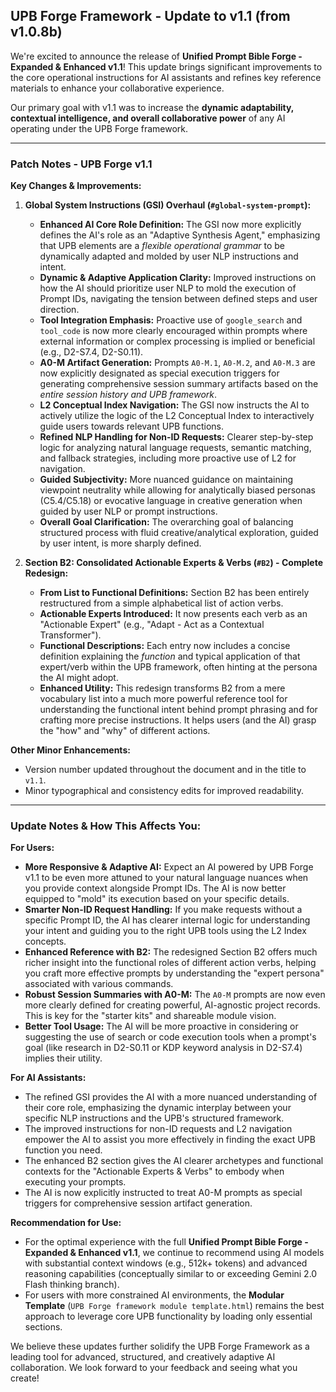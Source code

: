 ## UPB Forge Framework - Update to v1.1 (from v1.0.8b)

We're excited to announce the release of **Unified Prompt Bible Forge - Expanded & Enhanced v1.1**! This update brings significant improvements to the core operational instructions for AI assistants and refines key reference materials to enhance your collaborative experience.

Our primary goal with v1.1 was to increase the **dynamic adaptability, contextual intelligence, and overall collaborative power** of any AI operating under the UPB Forge framework.

---

### Patch Notes - UPB Forge v1.1

**Key Changes & Improvements:**

1.  **Global System Instructions (GSI) Overhaul (`#global-system-prompt`):**
    *   **Enhanced AI Core Role Definition:** The GSI now more explicitly defines the AI's role as an "Adaptive Synthesis Agent," emphasizing that UPB elements are a *flexible operational grammar* to be dynamically adapted and molded by user NLP instructions and intent.
    *   **Dynamic & Adaptive Application Clarity:** Improved instructions on how the AI should prioritize user NLP to mold the execution of Prompt IDs, navigating the tension between defined steps and user direction.
    *   **Tool Integration Emphasis:** Proactive use of `google_search` and `tool_code` is now more clearly encouraged within prompts where external information or complex processing is implied or beneficial (e.g., D2-S7.4, D2-S0.11).
    *   **A0-M Artifact Generation:** Prompts `A0-M.1`, `A0-M.2`, and `A0-M.3` are now explicitly designated as special execution triggers for generating comprehensive session summary artifacts based on the *entire session history and UPB framework*.
    *   **L2 Conceptual Index Navigation:** The GSI now instructs the AI to actively utilize the logic of the L2 Conceptual Index to interactively guide users towards relevant UPB functions.
    *   **Refined NLP Handling for Non-ID Requests:** Clearer step-by-step logic for analyzing natural language requests, semantic matching, and fallback strategies, including more proactive use of L2 for navigation.
    *   **Guided Subjectivity:** More nuanced guidance on maintaining viewpoint neutrality while allowing for analytically biased personas (C5.4/C5.18) or evocative language in creative generation when guided by user NLP or prompt instructions.
    *   **Overall Goal Clarification:** The overarching goal of balancing structured process with fluid creative/analytical exploration, guided by user intent, is more sharply defined.

2.  **Section B2: Consolidated Actionable Experts & Verbs (`#B2`) - Complete Redesign:**
    *   **From List to Functional Definitions:** Section B2 has been entirely restructured from a simple alphabetical list of action verbs.
    *   **Actionable Experts Introduced:** It now presents each verb as an "Actionable Expert" (e.g., "Adapt - Act as a Contextual Transformer").
    *   **Functional Descriptions:** Each entry now includes a concise definition explaining the *function* and typical application of that expert/verb within the UPB framework, often hinting at the persona the AI might adopt.
    *   **Enhanced Utility:** This redesign transforms B2 from a mere vocabulary list into a much more powerful reference tool for understanding the functional intent behind prompt phrasing and for crafting more precise instructions. It helps users (and the AI) grasp the "how" and "why" of different actions.

**Other Minor Enhancements:**

*   Version number updated throughout the document and in the title to `v1.1`.
*   Minor typographical and consistency edits for improved readability.

---

### Update Notes & How This Affects You:

**For Users:**

*   **More Responsive & Adaptive AI:** Expect an AI powered by UPB Forge v1.1 to be even more attuned to your natural language nuances when you provide context alongside Prompt IDs. The AI is now better equipped to "mold" its execution based on your specific details.
*   **Smarter Non-ID Request Handling:** If you make requests without a specific Prompt ID, the AI has clearer internal logic for understanding your intent and guiding you to the right UPB tools using the L2 Index concepts.
*   **Enhanced Reference with B2:** The redesigned Section B2 offers much richer insight into the functional roles of different action verbs, helping you craft more effective prompts by understanding the "expert persona" associated with various commands.
*   **Robust Session Summaries with A0-M:** The `A0-M` prompts are now even more clearly defined for creating powerful, AI-agnostic project records. This is key for the "starter kits" and shareable module vision.
*   **Better Tool Usage:** The AI will be more proactive in considering or suggesting the use of search or code execution tools when a prompt's goal (like research in D2-S0.11 or KDP keyword analysis in D2-S7.4) implies their utility.

**For AI Assistants:**

*   The refined GSI provides the AI with a more nuanced understanding of their core role, emphasizing the dynamic interplay between your specific NLP instructions and the UPB's structured framework.
*   The improved instructions for non-ID requests and L2 navigation empower the AI to assist you more effectively in finding the exact UPB function you need.
*   The enhanced B2 section gives the AI clearer archetypes and functional contexts for the "Actionable Experts & Verbs" to embody when executing your prompts.
*   The AI is now explicitly instructed to treat A0-M prompts as special triggers for comprehensive session artifact generation.

**Recommendation for Use:**

*   For the optimal experience with the full **Unified Prompt Bible Forge - Expanded & Enhanced v1.1**, we continue to recommend using AI models with substantial context windows (e.g., 512k+ tokens) and advanced reasoning capabilities (conceptually similar to or exceeding Gemini 2.0 Flash thinking branch).
*   For users with more constrained AI environments, the **Modular Template** (`UPB Forge framework module template.html`) remains the best approach to leverage core UPB functionality by loading only essential sections.

We believe these updates further solidify the UPB Forge Framework as a leading tool for advanced, structured, and creatively adaptive AI collaboration. We look forward to your feedback and seeing what you create!
